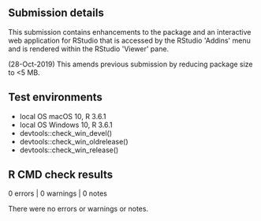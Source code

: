 ## Submission details
This submission contains enhancements to the package and an interactive web application for RStudio that is accessed by the RStudio 'Addins' menu and is rendered within the RStudio 'Viewer' pane.

(28-Oct-2019) This amends previous submission by reducing package size to <5 MB.


## Test environments
* local OS macOS 10, R 3.6.1
* local OS Windows 10, R 3.6.1
* devtools::check_win_devel()
* devtools::check_win_oldrelease()
* devtools::check_win_release()


## R CMD check results

0 errors | 0 warnings | 0 notes

There were no errors or warnings or notes.
